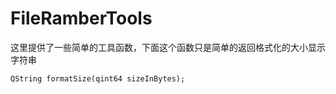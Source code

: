 # FileRamberTools

​	这里提供了一些简单的工具函数，下面这个函数只是简单的返回格式化的大小显示字符串

```
QString formatSize(qint64 sizeInBytes);
```


